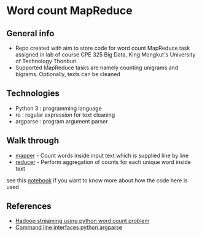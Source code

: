# Word count MapReduce

## General info
- Repo created with aim to store code for word count MapReduce task assigned in lab of course CPE 325 Big Data, King Mongkut's University of Technology Thonburi
- Supported MapReduce tasks are namely counting unigrams and bigrams. Optionally, texts can be cleaned

## Technologies
- Python 3 : programming language
- re : regular expression for text cleaning
- argparse : program argument parser

## Walk through
- [mapper](https://github.com/ppkgtmm/big-data-map-reduce/blob/main/mapper.py) - Count words inside input text which is supplied line by line
- [reducer](https://github.com/ppkgtmm/big-data-map-reduce/blob/main/reducer.py) - Perform aggregation of counts for each unique word inside text

see this [notebook](https://github.com/ppkgtmm/big-data/blob/main/Lecture%206%20-%20Hadoop%20MapReduce/Exercise.ipynb) if you want to know more about how the code here is used

## References
- [Hadoop streaming using python word count problem](https://www.geeksforgeeks.org/hadoop-streaming-using-python-word-count-problem/)
- [Command line interfaces python argparse](https://realpython.com/command-line-interfaces-python-argparse/)
